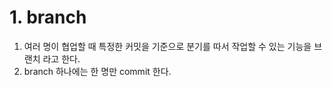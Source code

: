 # 1. branch
1. 여러 명이 협업할 때 특정한 커밋을 기준으로 분기를 따서 작업할 수 있는 기능을 브랜치 라고 한다.
2. branch 하나에는 한 명만 commit 한다.